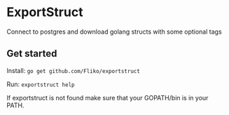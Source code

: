 # ExportStruct

Connect to postgres and download golang structs with some optional tags

## Get started

Install:  `go get github.com/Fliko/exportstruct`

Run:      `exportstruct help`

If exportstruct is not found make sure that your GOPATH/bin is in your PATH.